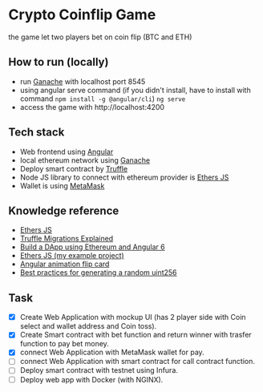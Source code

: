 
# Crypto Coinflip Game
the game let two players bet on coin flip (BTC and ETH)
## How to run (locally)

- run [Ganache](https://www.trufflesuite.com/ganache) with localhost port 8545
- using angular serve command (if you didn't install, have to install with command `npm install -g @angular/cli`)
`ng serve`
- access the game with http://localhost:4200

## Tech stack

- Web frontend using [Angular](https://angular.io/)
- local ethereum network using [Ganache](https://www.trufflesuite.com/ganache)
- Deploy smart contract by [Truffle](https://www.trufflesuite.com/)
- Node JS library to connect with ethereum provider is [Ethers JS](https://docs.ethers.io/)
- Wallet is using [MetaMask](https://metamask.io/)

## Knowledge reference  

-  [Ethers JS](https://docs.ethers.io/v5/getting-started/)
-  [Truffle Migrations Explained](https://www.sitepoint.com/truffle-migrations-explained/)
-  [Build a DApp using Ethereum and Angular 6](https://walkingtree.tech/dapps-using-ethereum-angular/)
-  [Ethers JS (my example project)](https://github.com/SurasithIT/EthersJS-App)
-  [Angular animation flip card](https://embed.plnkr.co/plunk/PdjBGS)
-  [Best practices for generating a random uint256](https://ethereum.stackexchange.com/questions/62375/best-practices-for-generating-a-random-uint256)

## Task
- [x] Create Web Application with mockup UI (has 2 player side with Coin select and wallet address and Coin toss).
- [x] Create Smart contract with bet function and return winner with trasfer function to pay bet money.
- [x] connect Web Application with MetaMask wallet for pay.
- [ ] connect Web Application with smart contract for call contract function.
- [ ] Deploy smart contract with testnet using Infura.
- [ ] Deploy web app with Docker (with NGINX).
